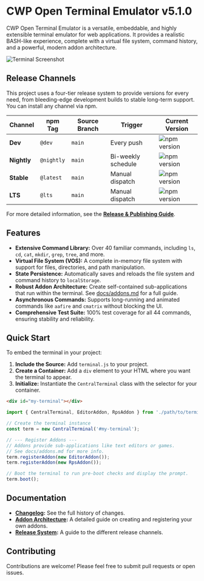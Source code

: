 # CWP Open Terminal Emulator v5.1.0

CWP Open Terminal Emulator is a versatile, embeddable, and highly extensible terminal emulator for web applications. It provides a realistic BASH-like experience, complete with a virtual file system, command history, and a powerful, modern addon architecture.

![Terminal Screenshot](https://i.imgur.com/L5a2j8J.png)

## Release Channels

This project uses a four-tier release system to provide versions for every need, from bleeding-edge development builds to stable long-term support. You can install any channel via npm.

| Channel | npm Tag | Source Branch | Trigger | Current Version |
|---|---|---|---|---|
| **Dev** | `@dev` | `main` | Every push | ![npm version](https://img.shields.io/npm/v/@clockworksproduction-studio/cwp-open-terminal-emulator/dev.svg) |
| **Nightly** | `@nightly`| `main` | Bi-weekly schedule | ![npm version](https://img.shields.io/npm/v/@clockworksproduction-studio/cwp-open-terminal-emulator/nightly.svg) |
| **Stable** | `@latest` | `main` | Manual dispatch | ![npm version](https://img.shields.io/npm/v/@clockworksproduction-studio/cwp-open-terminal-emulator/latest.svg) |
| **LTS** | `@lts` | `main` | Manual dispatch | ![npm version](https://img.shields.io/npm/v/@clockworksproduction-studio/cwp-open-terminal-emulator/lts.svg) |

For more detailed information, see the **[Release & Publishing Guide](docs/release-system.md)**.

## Features

- **Extensive Command Library:** Over 40 familiar commands, including `ls`, `cd`, `cat`, `mkdir`, `grep`, `tree`, and more.
- **Virtual File System (VOS):** A complete in-memory file system with support for files, directories, and path manipulation.
- **State Persistence:** Automatically saves and reloads the file system and command history to `localStorage`.
- **Robust Addon Architecture:** Create self-contained sub-applications that run within the terminal. See [docs/addons.md](docs/addons.md) for a full guide.
- **Asynchronous Commands:** Supports long-running and animated commands like `aafire` and `cmatrix` without blocking the UI.
- **Comprehensive Test Suite:** 100% test coverage for all 44 commands, ensuring stability and reliability.

## Quick Start

To embed the terminal in your project:

1.  **Include the Source:** Add `terminal.js` to your project.
2.  **Create a Container:** Add a `div` element to your HTML where you want the terminal to appear.
3.  **Initialize:** Instantiate the `CentralTerminal` class with the selector for your container.

```html
<div id="my-terminal"></div>
```

```javascript
import { CentralTerminal, EditorAddon, RpsAddon } from './path/to/terminal.js';

// Create the terminal instance
const term = new CentralTerminal('#my-terminal');

// --- Register Addons ---
// Addons provide sub-applications like text editors or games.
// See docs/addons.md for more info.
term.registerAddon(new EditorAddon());
term.registerAddon(new RpsAddon());

// Boot the terminal to run pre-boot checks and display the prompt.
term.boot();
```

## Documentation

- **[Changelog](docs/CHANGELOG.md):** See the full history of changes.
- **[Addon Architecture](docs/addons.md):** A detailed guide on creating and registering your own addons.
- **[Release System](docs/release-system.md):** A guide to the different release channels.

## Contributing

Contributions are welcome! Please feel free to submit pull requests or open issues.
